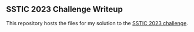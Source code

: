 ## SSTIC 2023 Challenge Writeup

This repository hosts the files for my solution to the [SSTIC 2023 challenge](https://www.sstic.org/2023/challenge/).
